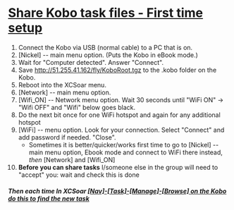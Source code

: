 # [Share Kobo task files - First time setup](./First_time.md)
1. Connect the Kobo via USB (normal cable) to a PC that is on.
2. [Nickel] -- main menu option.  (Puts the Kobo in eBook mode.)
3. Wait for "Computer detected".  Answer "Connect".
4. Save <http://51.255.41.162/fly/KoboRoot.tgz> to the .kobo folder on the Kobo.  
5. Reboot into the XCSoar menu.
6. [Network] -- main menu option.  
7. [Wifi_ON] -- Network menu option. Wait 30 seconds until "WiFi ON" -> "Wifi OFF" and "Wifi" below goes black.
8. Do the next bit once for one WiFi hotspot and again for any additional hotspot
9. [WiFi] -- menu option. Look for your connection.  Select "Connect" and add password if needed.  "Close".
    - Sometimes it is better/quicker/works first time to go to [Nickel] -- main menu option, Ebook mode and connect to WiFi there instead, _then_ [Network] and [Wifi_ON]
10. **Before you can share tasks** I/someone else in the group will need to "accept" you: wait and check this is done

##### Then each time In XCSoar [\[Nav\]-\[Task\]-\[Manage\]-\[Browse\] on the Kobo do this to find the new task](./Each_time)